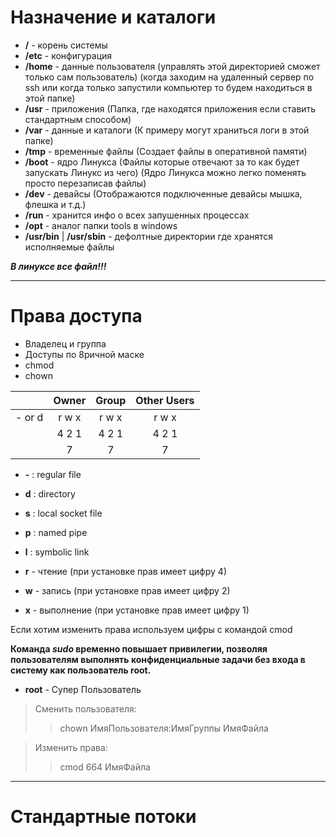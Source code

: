 # Назначение и каталоги

 - **/** - корень системы
 - **/etc** - конфигурация
 - **/home** - данные пользователя (управлять этой директорией сможет только сам пользователь) (когда заходим на удаленный сервер по ssh
  или когда только запустили компьютер то будем находиться в этой папке)
 - **/usr** - приложения (Папка, где находятся приложения если ставить стандартным способом)
 - **/var** - данные и каталоги (К примеру могут храниться логи в этой папке)
 - **/tmp** - временные файлы (Создает файлы в оперативной памяти)
 - **/boot** - ядро Линукса (Файлы которые отвечают за то как будет запускать Линукс из чего)
     (Ядро Линукса можно легко поменять просто перезаписав файлы)
 - **/dev** - девайсы (Отображаются подключенные девайсы мышка, флешка и т.д.)
 - **/run** - хранится инфо о всех запушенных процессах
 - **/opt** - аналог папки tools в windows
 - **/usr/bin** | **/usr/sbin** - дефолтные директории где хранятся исполняемые файлы

***В линуксе все файл!!!***

***

# Права доступа

- Владелец и группа
- Доступы по 8ричной маске
- chmod
- chown


|     | Owner | Group | Other Users |
|:---:|:-----:|:-----:|:-----------:|
|  - or d   | r w x | r w x |    r w x    |
|        | 4 2 1 | 4 2 1 |    4 2 1    |
|        |   7   |   7   |      7      |

- **-** : regular file
- **d** : directory
- **s** : local socket file
- **p** : named pipe
- **l** : symbolic link


- **r** - чтение (при установке прав имеет цифру 4)
- **w** - запись (при установке прав имеет цифру 2)
- **x** - выполнение (при установке прав имеет цифру 1)

Если хотим изменить права используем цифры с командой cmod

**Команда *sudo* временно повышает привилегии, позволяя пользователям выполнять конфиденциальные задачи без входа в систему как пользователь root.**
- **root** - Супер Пользователь
 

> Сменить пользователя:
>> chown ИмяПользователя:ИмяГруппы ИмяФайла

>Изменить права:
>> cmod 664 ИмяФайла

***

# Стандартные потоки